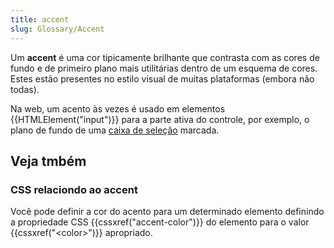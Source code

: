 ```yaml
---
title: accent
slug: Glossary/Accent
---
```


Um **accent** é uma cor tipicamente brilhante que contrasta com as cores de fundo e de primeiro plano mais utilitárias dentro de um esquema de cores. Estes estão presentes no estilo visual de muitas plataformas (embora não todas).

Na web, um acento às vezes é usado em elementos {{HTMLElement("input")}} para a parte ativa do controle, por exemplo, o plano de fundo de uma [caixa de seleção](/pt-BR/docs/Web/HTML/Element/input/checkbox) marcada.

## Veja tmbém

### CSS relaciondo ao **accent**

Você pode definir a cor do acento para um determinado elemento definindo a propriedade CSS {{cssxref("accent-color")}} do elemento para o valor {{cssxref("&lt;color&gt;")}} apropriado.

